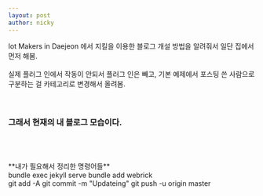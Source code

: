 ```yaml
---
layout: post
author: nicky
---
```

Iot Makers in Daejeon 에서 지킬을 이용한 블로그 개설 방법을 알려줘서 일단 집에서 먼저 해봄.  
<br/>
실제 플러그 인에서 작동이 안되서 플러그 인은 빼고,
기본 예제에서 포스팅 쓴 사람으로 구분하는 걸 카테고리로 변경해서 올려봄.  
<br/>
<br/>
### 그래서 현재의 내 블로그 모습이다.
<br/>
<br/>
<br/>
**내가 필요해서 정리한 명령어들**
<br/>
bundle exec jekyll serve  
bundle add webrick  
<br/>
git add -A  
git commit -m "Updateing"  
git push -u origin master  
